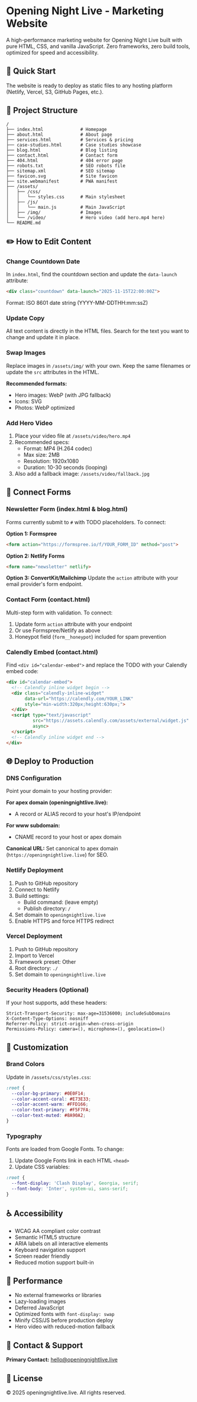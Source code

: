 # Opening Night Live - Marketing Website

A high-performance marketing website for Opening Night Live built with pure HTML, CSS, and vanilla JavaScript. Zero frameworks, zero build tools, optimized for speed and accessibility.

## 🚀 Quick Start

The website is ready to deploy as static files to any hosting platform (Netlify, Vercel, S3, GitHub Pages, etc.).

## 📁 Project Structure

```
/
├── index.html              # Homepage
├── about.html              # About page
├── services.html           # Services & pricing
├── case-studies.html       # Case studies showcase
├── blog.html               # Blog listing
├── contact.html            # Contact form
├── 404.html                # 404 error page
├── robots.txt              # SEO robots file
├── sitemap.xml             # SEO sitemap
├── favicon.svg             # Site favicon
├── site.webmanifest        # PWA manifest
├── /assets/
│   ├── /css/
│   │   └── styles.css      # Main stylesheet
│   ├── /js/
│   │   └── main.js         # Main JavaScript
│   ├── /img/               # Images
│   └── /video/             # Hero video (add hero.mp4 here)
└── README.md
```

## ✏️ How to Edit Content

### Change Countdown Date

In `index.html`, find the countdown section and update the `data-launch` attribute:

```html
<div class="countdown" data-launch="2025-11-15T22:00:00Z">
```

Format: ISO 8601 date string (YYYY-MM-DDTHH:mm:ssZ)

### Update Copy

All text content is directly in the HTML files. Search for the text you want to change and update it in place.

### Swap Images

Replace images in `/assets/img/` with your own. Keep the same filenames or update the `src` attributes in the HTML.

**Recommended formats:**
- Hero images: WebP (with JPG fallback)
- Icons: SVG
- Photos: WebP optimized

### Add Hero Video

1. Place your video file at `/assets/video/hero.mp4`
2. Recommended specs:
   - Format: MP4 (H.264 codec)
   - Max size: 2MB
   - Resolution: 1920x1080
   - Duration: 10-30 seconds (looping)
3. Also add a fallback image: `/assets/video/fallback.jpg`

## 🔌 Connect Forms

### Newsletter Form (index.html & blog.html)

Forms currently submit to `#` with TODO placeholders. To connect:

**Option 1: Formspree**
```html
<form action="https://formspree.io/f/YOUR_FORM_ID" method="post">
```

**Option 2: Netlify Forms**
```html
<form name="newsletter" netlify>
```

**Option 3: ConvertKit/Mailchimp**
Update the `action` attribute with your email provider's form endpoint.

### Contact Form (contact.html)

Multi-step form with validation. To connect:

1. Update form `action` attribute with your endpoint
2. Or use Formspree/Netlify as above
3. Honeypot field (`form__honeypot`) included for spam prevention

### Calendly Embed (contact.html)

Find `<div id="calendar-embed">` and replace the TODO with your Calendly embed code:

```html
<div id="calendar-embed">
  <!-- Calendly inline widget begin -->
  <div class="calendly-inline-widget" 
       data-url="https://calendly.com/YOUR_LINK" 
       style="min-width:320px;height:630px;">
  </div>
  <script type="text/javascript" 
          src="https://assets.calendly.com/assets/external/widget.js" 
          async>
  </script>
  <!-- Calendly inline widget end -->
</div>
```

## 🌐 Deploy to Production

### DNS Configuration

Point your domain to your hosting provider:

**For apex domain (openingnightlive.live):**
- A record or ALIAS record to your host's IP/endpoint

**For www subdomain:**
- CNAME record to your host or apex domain

**Canonical URL:**
Set canonical to apex domain (`https://openingnightlive.live`) for SEO.

### Netlify Deployment

1. Push to GitHub repository
2. Connect to Netlify
3. Build settings:
   - Build command: (leave empty)
   - Publish directory: `/`
4. Set domain to `openingnightlive.live`
5. Enable HTTPS and force HTTPS redirect

### Vercel Deployment

1. Push to GitHub repository
2. Import to Vercel
3. Framework preset: Other
4. Root directory: `./`
5. Set domain to `openingnightlive.live`

### Security Headers (Optional)

If your host supports, add these headers:

```
Strict-Transport-Security: max-age=31536000; includeSubDomains
X-Content-Type-Options: nosniff
Referrer-Policy: strict-origin-when-cross-origin
Permissions-Policy: camera=(), microphone=(), geolocation=()
```

## 🎨 Customization

### Brand Colors

Update in `/assets/css/styles.css`:

```css
:root {
  --color-bg-primary: #0E0F14;
  --color-accent-coral: #E73E33;
  --color-accent-warm: #FFD166;
  --color-text-primary: #F5F7FA;
  --color-text-muted: #8A90A2;
}
```

### Typography

Fonts are loaded from Google Fonts. To change:

1. Update Google Fonts link in each HTML `<head>`
2. Update CSS variables:
```css
:root {
  --font-display: 'Clash Display', Georgia, serif;
  --font-body: 'Inter', system-ui, sans-serif;
}
```

## ♿ Accessibility

- WCAG AA compliant color contrast
- Semantic HTML5 structure
- ARIA labels on all interactive elements
- Keyboard navigation support
- Screen reader friendly
- Reduced motion support built-in

## 🚀 Performance

- No external frameworks or libraries
- Lazy-loading images
- Deferred JavaScript
- Optimized fonts with `font-display: swap`
- Minify CSS/JS before production deploy
- Hero video with reduced-motion fallback

## 📧 Contact & Support

**Primary Contact:** hello@openingnightlive.live

## 📝 License

© 2025 openingnightlive.live. All rights reserved.
